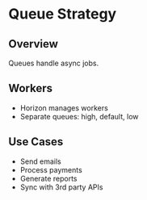 # Queue Strategy

## Overview
Queues handle async jobs.

## Workers
- Horizon manages workers
- Separate queues: high, default, low

## Use Cases
- Send emails
- Process payments
- Generate reports
- Sync with 3rd party APIs
